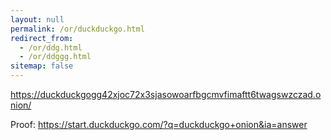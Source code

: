 ```yaml
---
layout: null
permalink: /or/duckduckgo.html
redirect_from:
  - /or/ddg.html
  - /or/ddggg.html
sitemap: false
---
```


https://duckduckgogg42xjoc72x3sjasowoarfbgcmvfimaftt6twagswzczad.onion/

Proof: https://start.duckduckgo.com/?q=duckduckgo+onion&ia=answer
